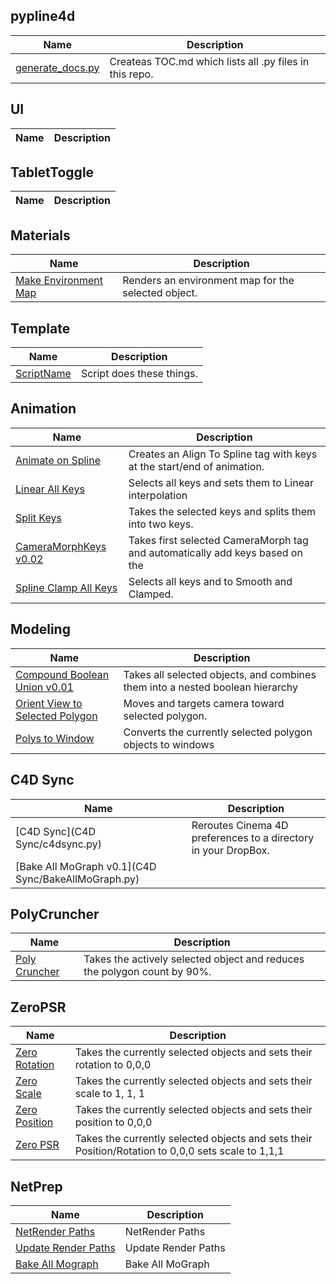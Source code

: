 ## pypline4d

| Name | Description |
|------|-------------|
| [generate_docs.py](generate_docs.py) | Createas TOC.md which lists all .py files in this repo. |

## UI

| Name | Description |
|------|-------------|

## TabletToggle

| Name | Description |
|------|-------------|

## Materials

| Name | Description |
|------|-------------|
| [Make Environment Map](Materials/MakeEnvironmentMap.py) | Renders an environment map for the selected object. |

## Template

| Name | Description |
|------|-------------|
| [ScriptName](Template/c4d_script_template.py) | Script does these things. |

## Animation

| Name | Description |
|------|-------------|
| [Animate on Spline](Animation/AnimateOnSpline.py) | Creates an Align To Spline tag with keys at the start/end of animation. |
| [Linear All Keys](Animation/LinearAllKeys.py) | Selects all keys and sets them to Linear interpolation |
| [Split Keys](Animation/SplitKeys.py) | Takes the selected keys and splits them into two keys. |
| [CameraMorphKeys v0.02](Animation/CameraMorphKeys.py) | Takes first selected CameraMorph tag and automatically add keys based on the |
| [Spline Clamp All Keys](Animation/SplineClampAllKeys.py) | Selects all keys and to Smooth and Clamped. |

## Modeling

| Name | Description |
|------|-------------|
| [Compound Boolean Union v0.01](Modeling/CompoundBooleUnion.py) | Takes all selected objects, and combines them into a nested boolean hierarchy |
| [Orient View to Selected Polygon](Modeling/OrientViewToSelectedPolygon.py) | Moves and targets camera toward selected polygon. |
| [Polys to Window](Modeling/PolyToWindow.py) | Converts the currently selected polygon objects to windows |

## C4D Sync

| Name | Description |
|------|-------------|
| [C4D Sync](C4D Sync/c4dsync.py) | Reroutes Cinema 4D preferences to a directory in your DropBox. |
| [Bake All MoGraph v0.1](C4D Sync/BakeAllMoGraph.py) |  |

## PolyCruncher

| Name | Description |
|------|-------------|
| [Poly Cruncher](PolyCruncher/PolyCruncher.py) | Takes the actively selected object and reduces the polygon count by 90%. |

## ZeroPSR

| Name | Description |
|------|-------------|
| [Zero Rotation](ZeroPSR/ZeroRotation.py) | Takes the currently selected objects and sets their rotation to 0,0,0 |
| [Zero Scale](ZeroPSR/ZeroScale.py) | Takes the currently selected objects and sets their scale to 1, 1, 1 |
| [Zero Position](ZeroPSR/ZeroPosition.py) | Takes the currently selected objects and sets their position to 0,0,0 |
| [Zero PSR](ZeroPSR/ZeroPSR.py) | Takes the currently selected objects and sets their Position/Rotation to 0,0,0 sets scale to 1,1,1 |

## NetPrep

| Name | Description |
|------|-------------|
| [NetRender Paths](NetPrep/NetRenderPaths.py) | NetRender Paths |
| [Update Render Paths](NetPrep/UpdateRenderPaths.py) | Update Render Paths |
| [Bake All Mograph](NetPrep/BakeAllMoGraph.py) | Bake All MoGraph |

